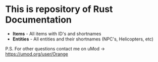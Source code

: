 # This is repository of Rust Documentation

* **Items** - All items with ID's and shortnames
* **Entities** - All entities and their shortnames (NPC's, Helicopters, etc)

P.S. For other questions contact me on uMod -> https://umod.org/user/Orange
